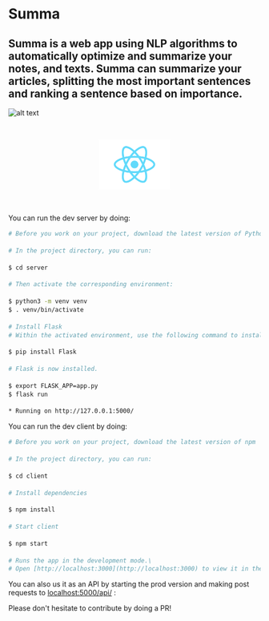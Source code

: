 # Summa

## Summa is a web app using NLP algorithms to automatically optimize and summarize your notes, and texts. Summa can summarize your articles, splitting the most important sentences and ranking a sentence based on importance.

![alt text](https://storage.googleapis.com/saasify-uploads-prod/ac31f12d58f9a5a894f83b2c800db04db26cd009.svg)

<br>
<p align="center">
<img src="logo.svg" height="100">
</p>
<br>

You can run the dev server by doing:

````bash
# Before you work on your project, download the latest version of Python

# In the project directory, you can run:

$ cd server

# Then activate the corresponding environment:

$ python3 -m venv venv
$ . venv/bin/activate

# Install Flask
# Within the activated environment, use the following command to install Flask:

$ pip install Flask

# Flask is now installed.

$ export FLASK_APP=app.py
$ flask run

* Running on http://127.0.0.1:5000/
````

You can run the dev client by doing:

````bash
# Before you work on your project, download the latest version of npm

# In the project directory, you can run:

$ cd client

# Install dependencies

$ npm install

# Start client

$ npm start

# Runs the app in the development mode.\
# Open [http://localhost:3000](http://localhost:3000) to view it in the browser.

````

You can also us it as an API by starting the prod version and making post requests to [localhost:5000/api/](localhost:5000/api/) :

Please don't hesitate to contribute by doing a PR!